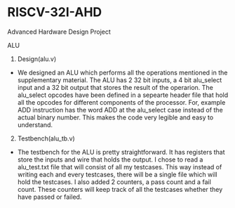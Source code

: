 # RISCV-32I-AHD
Advanced Hardware Design Project



ALU
1. Design(alu.v)
- We designed an ALU which performs all the operations mentioned in the supplementary material. The ALU has 2 32 bit inputs, a 4 bit alu_select input and a 32 bit output
that stores the result of the operarion. The alu_select opcodes have been defined in a sepearte header file that hold all the opcodes for different components of the 
processor. For, example ADD instruction has the word ADD at the alu_select case instead of the actual binary number. This makes the code very legible and easy to 
understand. 

2. Testbench(alu_tb.v)
- The testbench for the ALU is pretty straightforward. It has registers that store the inputs and wire that holds the output. I chose to read a alu_test.txt file that
will consist of all my testcases. This way instead of writing each and every testcases, there will be a single file which will hold the testcases. I also added 2 counters, a pass count and a fail count. These counters will keep track of all the testcases whether they have passed or failed. 

